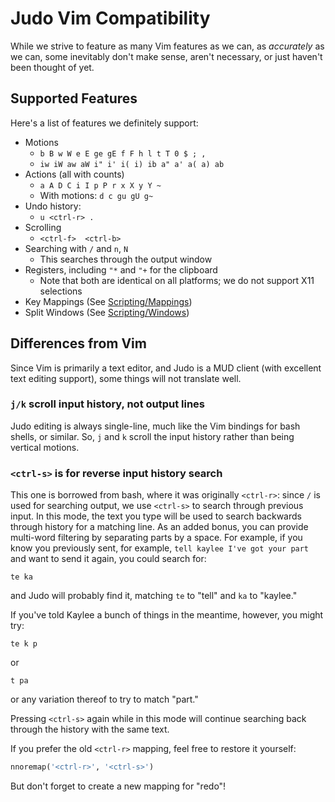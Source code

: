Judo Vim Compatibility
======================

While we strive to feature as many Vim features as we can, as *accurately*
as we can, some inevitably don't make sense, aren't necessary, or just
haven't been thought of yet.

## Supported Features

Here's a list of features we definitely support:

* Motions
    * `b B w W e E ge gE f F h l t T 0 $ ; ,`
    * `iw iW aw aW i" i' i( i) ib a" a' a( a) ab`
* Actions (all with counts)
    * `a A D C i I p P r x X y Y ~`
    * With motions: `d c gu gU g~`
* Undo history:
    * `u <ctrl-r> .`
* Scrolling
    * `<ctrl-f>  <ctrl-b>`
* Searching with `/` and `n`, `N`
    * This searches through the output window
* Registers, including `"*` and `"+` for the clipboard
    * Note that both are identical on all platforms; we do not support X11 selections
* Key Mappings (See [Scripting/Mappings](Scripting.md#mappings))
* Split Windows (See [Scripting/Windows](Scripting.md#windows))

## Differences from Vim

Since Vim is primarily a text editor, and Judo is a MUD client (with
excellent text editing support), some things will not translate well.

### `j/k` scroll input history, not output lines

Judo editing is always single-line, much like the Vim bindings for bash
shells, or similar. So, `j` and `k` scroll the input history rather than
being vertical motions.

### `<ctrl-s>` is for reverse input history search

This one is borrowed from bash, where it was originally `<ctrl-r>`:
since `/` is used for searching output, we use `<ctrl-s>` to search
through previous input. In this mode, the text you type will be used to
search backwards through history for a matching line. As an added bonus,
you can provide multi-word filtering by separating parts by a space.
For example, if you know you previously  sent, for example,
`tell kaylee I've got your part` and want to send it again, you could
search for:

    te ka

and Judo will probably find it, matching `te` to "tell" and `ka` to "kaylee."

If you've told Kaylee a bunch of things in the meantime, however, you might
try:

    te k p

or

    t pa

or any variation thereof to try to match "part."

Pressing `<ctrl-s>` again while in this mode will continue searching back
through the history with the same text.

If you prefer the old `<ctrl-r>` mapping, feel free to restore it yourself:

```python
nnoremap('<ctrl-r>', '<ctrl-s>')
```

But don't forget to create a new mapping for "redo"!
